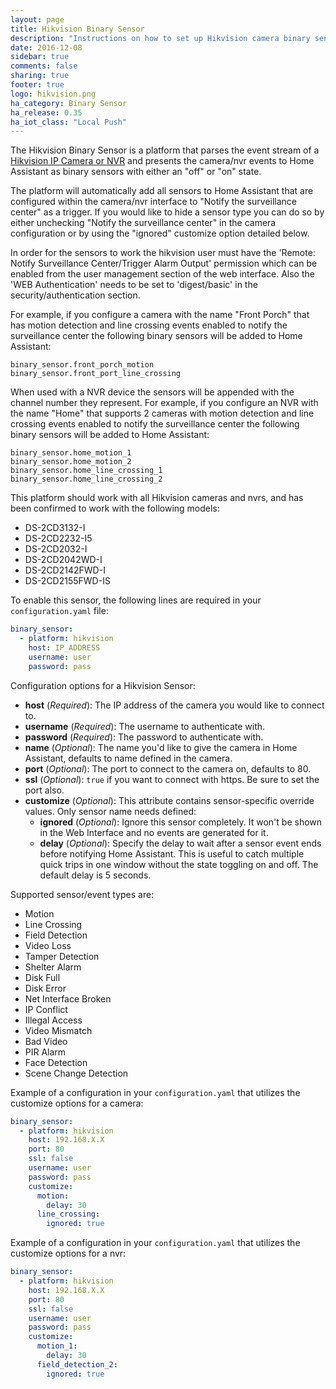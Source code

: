 ```yaml
---
layout: page
title: Hikvision Binary Sensor
description: "Instructions on how to set up Hikvision camera binary sensors within Home Assistant."
date: 2016-12-08
sidebar: true
comments: false
sharing: true
footer: true
logo: hikvision.png
ha_category: Binary Sensor
ha_release: 0.35
ha_iot_class: "Local Push"
---
```


The Hikvision Binary Sensor is a platform that parses the event stream of a [Hikvision IP Camera or NVR](http://www.hikvision.com/) and presents the camera/nvr events to Home Assistant as binary sensors with either an "off" or "on" state.

The platform will automatically add all sensors to Home Assistant that are configured within the camera/nvr interface to "Notify the surveillance center" as a trigger. If you would like to hide a sensor type you can do so by either unchecking "Notify the surveillance center" in the camera configuration or by using the "ignored" customize option detailed below.

<p class='note'>
In order for the sensors to work the hikvision user must have the 'Remote: Notify Surveillance Center/Trigger Alarm Output' permission which can be enabled from the user management section of the web interface. Also the 'WEB Authentication' needs to be set to 'digest/basic' in the security/authentication section.
</p>

For example, if you configure a camera with the name "Front Porch" that has motion detection and line crossing events enabled to notify the surveillance center the following binary sensors will be added to Home Assistant:

```text
binary_sensor.front_porch_motion
binary_sensor.front_port_line_crossing
```

When used with a NVR device the sensors will be appended with the channel number they represent. For example, if you configure an NVR with the name "Home" that supports 2 cameras with motion detection and line crossing events enabled to notify the surveillance center the following binary sensors will be added to Home Assistant:

```text
binary_sensor.home_motion_1
binary_sensor.home_motion_2
binary_sensor.home_line_crossing_1
binary_sensor.home_line_crossing_2
```

This platform should work with all Hikvision cameras and nvrs, and has been confirmed to work with the following models:

- DS-2CD3132-I
- DS-2CD2232-I5
- DS-2CD2032-I
- DS-2CD2042WD-I
- DS-2CD2142FWD-I
- DS-2CD2155FWD-IS

To enable this sensor, the following lines are required in your `configuration.yaml` file:

```yaml
binary_sensor:
  - platform: hikvision
    host: IP_ADDRESS
    username: user
    password: pass
```

Configuration options for a Hikvision Sensor:

- **host** (*Required*): The IP address of the camera you would like to connect to.
- **username** (*Required*): The username to authenticate with.
- **password** (*Required*): The password to authenticate with.
- **name** (*Optional*): The name you'd like to give the camera in Home Assistant, defaults to name defined in the camera.
- **port** (*Optional*): The port to connect to the camera on, defaults to 80.
- **ssl** (*Optional*): `true` if you want to connect with https. Be sure to set the port also.
- **customize** (*Optional*): This attribute contains sensor-specific override values. Only sensor name needs defined:
  - **ignored** (*Optional*): Ignore this sensor completely. It won't be shown in the Web Interface and no events are generated for it.
  - **delay** (*Optional*): Specify the delay to wait after a sensor event ends before notifying Home Assistant. This is useful to catch multiple quick trips in one window without the state toggling on and off.  The default delay is 5 seconds.

Supported sensor/event types are:

- Motion
- Line Crossing
- Field Detection
- Video Loss
- Tamper Detection
- Shelter Alarm
- Disk Full
- Disk Error
- Net Interface Broken
- IP Conflict
- Illegal Access
- Video Mismatch
- Bad Video
- PIR Alarm
- Face Detection
- Scene Change Detection

Example of a configuration in your `configuration.yaml` that utilizes the customize options for a camera:

```yaml
binary_sensor:
  - platform: hikvision
    host: 192.168.X.X
    port: 80
    ssl: false
    username: user
    password: pass
    customize:
      motion:
        delay: 30
      line_crossing:
        ignored: true
```

Example of a configuration in your `configuration.yaml` that utilizes the customize options for a nvr:

```yaml
binary_sensor:
  - platform: hikvision
    host: 192.168.X.X
    port: 80
    ssl: false
    username: user
    password: pass
    customize:
      motion_1:
        delay: 30
      field_detection_2:
        ignored: true
```
